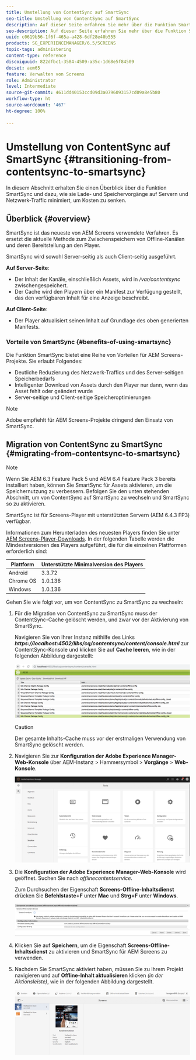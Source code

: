 ```yaml
---
title: Umstellung von ContentSync auf SmartSync
seo-title: Umstellung von ContentSync auf SmartSync
description: Auf dieser Seite erfahren Sie mehr über die Funktion SmartSync und dazu, wie Sie von ContentSync zu SmartSync wechseln können.
seo-description: Auf dieser Seite erfahren Sie mehr über die Funktion SmartSync und dazu, wie Sie von ContentSync zu SmartSync wechseln können.
uuid: c0619b56-1f6f-465a-a428-6df28e40b555
products: SG_EXPERIENCEMANAGER/6.5/SCREENS
topic-tags: administering
content-type: reference
discoiquuid: 822dfbc1-3584-4509-a35c-1d68e5f84509
docset: aem65
feature: Verwalten von Screens
role: Administrator
level: Intermediate
source-git-commit: 4611dd40153ccd09d3a0796093157cd09a8e5b80
workflow-type: ht
source-wordcount: '467'
ht-degree: 100%

---
```



# Umstellung von ContentSync auf SmartSync {#transitioning-from-contentsync-to-smartsync}

In diesem Abschnitt erhalten Sie einen Überblick über die Funktion SmartSync und dazu, wie sie Lade- und Speichervorgänge auf Servern und Netzwerk-Traffic minimiert, um Kosten zu senken.

## Überblick {#overview}

SmartSync ist das neueste von AEM Screens verwendete Verfahren. Es ersetzt die aktuelle Methode zum Zwischenspeichern von Offline-Kanälen und deren Bereitstellung an den Player.

SmartSync wird sowohl Server-seitig als auch Client-seitig ausgeführt.

**Auf Server-Seite**:

* Der Inhalt der Kanäle, einschließlich Assets, wird in */var/contentsync* zwischengespeichert.
* Der Cache wird den Playern über ein Manifest zur Verfügung gestellt, das den verfügbaren Inhalt für eine Anzeige beschreibt.

**Auf Client-Seite**:

* Der Player aktualisiert seinen Inhalt auf Grundlage des oben generierten Manifests.

### Vorteile von SmartSync {#benefits-of-using-smartsync}

Die Funktion SmartSync bietet eine Reihe von Vorteilen für AEM Screens-Projekte. Sie erlaubt Folgendes:

* Deutliche Reduzierung des Netzwerk-Traffics und des Server-seitigen Speicherbedarfs
* Intelligenter Download von Assets durch den Player nur dann, wenn das Asset fehlt oder geändert wurde
* Server-seitige und Client-seitige Speicheroptimierungen

>[!NOTE]
>
>Adobe empfiehlt für AEM Screens-Projekte dringend den Einsatz von SmartSync.

## Migration von ContentSync zu SmartSync {#migrating-from-contentsync-to-smartsync}

>[!NOTE]
>
>Wenn Sie AEM 6.3 Feature Pack 5 und AEM 6.4 Feature Pack 3 bereits installiert haben, können Sie SmartSync für Assets aktivieren, um die Speichernutzung zu verbessern. Befolgen Sie den unten stehenden Abschnitt, um von ContentSync auf SmartSync zu wechseln und SmartSync so zu aktivieren.
>
>SmartSync ist für Screens-Player mit unterstützten Servern (AEM 6.4.3 FP3) verfügbar.
>
>Informationen zum Herunterladen des neuesten Players finden Sie unter [AEM Screens-Player-Downloads](https://download.macromedia.com/screens/). In der folgenden Tabelle werden die Mindestversionen des Players aufgeführt, die für die einzelnen Plattformen erforderlich sind:

| **Plattform** | **Unterstützte Minimalversion des Players** |
|---|---|
| Android | 3.3.72 |
| Chrome OS | 1.0.136 |
| Windows | 1.0.136 |

Gehen Sie wie folgt vor, um von ContentSync zu SmartSync zu wechseln:

1. Für die Migration von ContentSync zu SmartSync muss der ContentSync-Cache gelöscht werden, und zwar vor der Aktivierung von SmartSync.

   Navigieren Sie von Ihrer Instanz mithilfe des Links ***https://localhost:4502/libs/cq/contentsync/content/console.html*** zur ContentSync-Konsole und klicken Sie auf **Cache leeren**, wie in der folgenden Abbildung dargestellt:

   ![clear_contesync_cache](assets/clear_contesync_cache.png)

   >[!CAUTION]
   >
   >Der gesamte Inhalts-Cache muss vor der erstmaligen Verwendung von SmartSync gelöscht werden.

1. Navigieren Sie zur **Konfiguration der Adobe Experience Manager-Web-Konsole** über AEM-Instanz > Hammersymbol > **Vorgänge** > **Web-Konsole**.

   ![screen_shot_2019-02-11at15339pm](assets/screen_shot_2019-02-11at15339pm.png)

1. Die **Konfiguration der Adobe Experience Manager-Web-Konsole** wird geöffnet. Suchen Sie nach *offlinecontentservice*.

   Zum Durchsuchen der Eigenschaft **Screens-Offline-Inhaltsdienst** drücken Sie **Befehlstaste+F** unter **Mac** und **Strg+F** unter **Windows**.

   ![screen_shot_2019-02-19at22643pm](assets/screen_shot_2019-02-19at22643pm.png)

1. Klicken Sie auf **Speichern**, um die Eigenschaft **Screens-Offline-Inhaltsdienst** zu aktivieren und SmartSync für AEM Screens zu verwenden.
1. Nachdem Sie SmartSync aktiviert haben, müssen Sie zu Ihrem Projekt navigieren und auf **Offline-Inhalt aktualisieren** klicken *(in der Aktionsleiste)*, wie in der folgenden Abbildung dargestellt.

   ![screen_shot_2019-02-25at102605am](assets/screen_shot_2019-02-25at102605am.png)